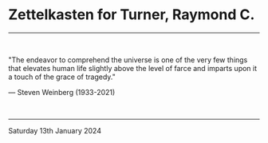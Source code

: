 # Zettelkasten for Turner, Raymond C.

---

</br>

"The endeavor to comprehend the universe is one of the very few things that elevates human life slightly above the level of farce and imparts upon it a touch of the grace of tragedy."

  ― Steven Weinberg (1933-2021)
  
</br>

---
Saturday 13th January 2024
